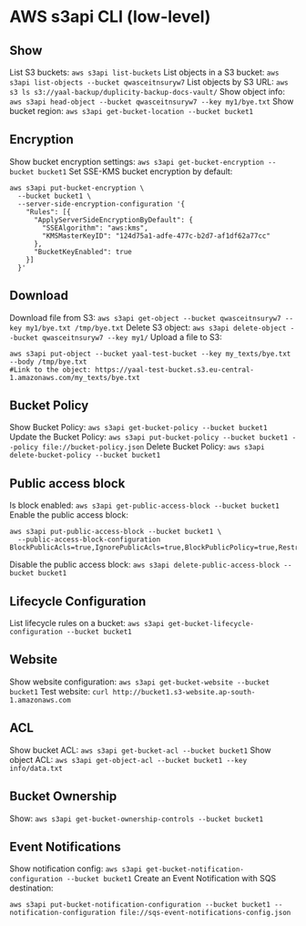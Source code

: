 # AWS s3api CLI (low-level)

## Show
List S3 buckets: `aws s3api list-buckets`
List objects in a S3 bucket: `aws s3api list-objects --bucket qwasceitnsuryw7`
List objects by S3 URL: `aws s3 ls s3://yaal-backup/duplicity-backup-docs-vault/`
Show object info: `aws s3api head-object --bucket qwasceitnsuryw7 --key my1/bye.txt`
Show bucket region: `aws s3api get-bucket-location --bucket bucket1`

## Encryption
Show bucket encryption settings: `aws s3api get-bucket-encryption --bucket bucket1`
Set SSE-KMS bucket encryption by default:
```shell
aws s3api put-bucket-encryption \
  --bucket bucket1 \
  --server-side-encryption-configuration '{
    "Rules": [{
      "ApplyServerSideEncryptionByDefault": {
        "SSEAlgorithm": "aws:kms",
        "KMSMasterKeyID": "124d75a1-adfe-477c-b2d7-af1df62a77cc"
      },
      "BucketKeyEnabled": true
    }]
  }'
```

## Download
Download file from S3: `aws s3api get-object --bucket qwasceitnsuryw7 --key my1/bye.txt /tmp/bye.txt`
Delete S3 object: `aws s3api delete-object --bucket qwasceitnsuryw7 --key my1/`
Upload a file to S3:
```
aws s3api put-object --bucket yaal-test-bucket --key my_texts/bye.txt --body /tmp/bye.txt
#Link to the object: https://yaal-test-bucket.s3.eu-central-1.amazonaws.com/my_texts/bye.txt
```

## Bucket Policy
Show Bucket Policy: `aws s3api get-bucket-policy --bucket bucket1`
Update the Bucket Policy: `aws s3api put-bucket-policy --bucket bucket1 --policy file://bucket-policy.json`
Delete Bucket Policy: `aws s3api delete-bucket-policy --bucket bucket1`

## Public access block
Is block enabled: `aws s3api get-public-access-block --bucket bucket1`
Enable the public access block: 
```shell
aws s3api put-public-access-block --bucket bucket1 \
  --public-access-block-configuration BlockPublicAcls=true,IgnorePublicAcls=true,BlockPublicPolicy=true,RestrictPublicBuckets=true
```
Disable the public access block: `aws s3api delete-public-access-block --bucket bucket1`

## Lifecycle Configuration
List lifecycle rules on a bucket: `aws s3api get-bucket-lifecycle-configuration --bucket bucket1`

## Website
Show website configuration: `aws s3api get-bucket-website --bucket bucket1`
Test website: `curl http://bucket1.s3-website.ap-south-1.amazonaws.com`

## ACL
Show bucket ACL: `aws s3api get-bucket-acl --bucket bucket1`
Show object ACL: `aws s3api get-object-acl --bucket bucket1 --key info/data.txt`

## Bucket Ownership
Show: `aws s3api get-bucket-ownership-controls --bucket bucket1`

## Event Notifications
Show notification config: `aws s3api get-bucket-notification-configuration --bucket bucket1`
Create an Event Notification with SQS destination: 
```shell
aws s3api put-bucket-notification-configuration --bucket bucket1 --notification-configuration file://sqs-event-notifications-config.json 
```
